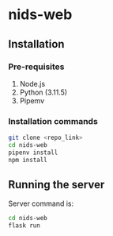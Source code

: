 # nids-web

## Installation

### Pre-requisites
1. Node.js
2. Python (3.11.5)
3. Pipemv


### Installation commands
```bash
git clone <repo_link>
cd nids-web
pipenv install
npm install
```


## Running the server
Server command is:

```bash
cd nids-web
flask run
```
